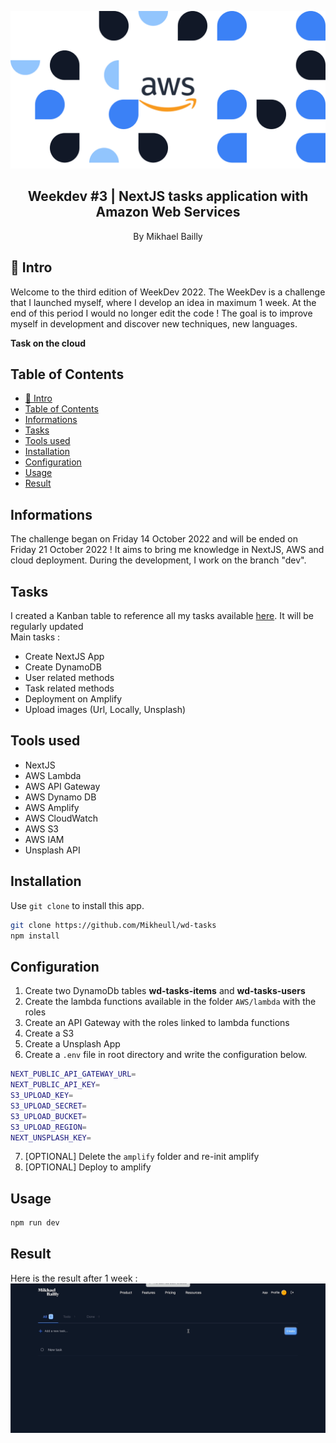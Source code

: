 <p align="center">
    <img src="https://raw.githubusercontent.com/Mikheull/wd-tasks/master/public/banner/aws.png" />
    <h2 align="center">Weekdev #3 | NextJS tasks application with Amazon Web Services</h2>
</p> 
<p align="center">By Mikhael Bailly</p>

## 🚀 Intro
Welcome to the third edition of WeekDev 2022. The WeekDev is a challenge that I launched myself, where I develop an idea in maximum 1 week. At the end of this period I would no longer edit the code ! The goal is to improve myself in development and discover new techniques, new languages.

**Task on the cloud**<br>

<DESCRIPTION>

## Table of Contents
- [🚀 Intro](#-intro)
- [Table of Contents](#table-of-contents)
- [Informations](#informations)
- [Tasks](#tasks)
- [Tools used](#tools-used)
- [Installation](#installation)
- [Configuration](#configuration)
- [Usage](#usage)
- [Result](#result)


## Informations
The challenge began on Friday 14 October 2022 and will be ended on Friday 21 October 2022 ! It aims to bring me knowledge in NextJS, AWS and cloud deployment. During the development, I work on the branch "dev".

## Tasks
I created a Kanban table to reference all my tasks available [here](https://github.com/users/Mikheull/projects/1/views/1). It will be regularly updated<br>
Main tasks :
- Create NextJS App
- Create DynamoDB
- User related methods
- Task related methods
- Deployment on Amplify
- Upload images (Url, Locally, Unsplash)

## Tools used
- NextJS
- AWS Lambda
- AWS API Gateway
- AWS Dynamo DB
- AWS Amplify
- AWS CloudWatch
- AWS S3
- AWS IAM
- Unsplash API

## Installation

Use `git clone` to install this app.

```bash
git clone https://github.com/Mikheull/wd-tasks
npm install
```

## Configuration

1) Create two DynamoDb tables **wd-tasks-items** and **wd-tasks-users**
2) Create the lambda functions available in the folder `AWS/lambda` with the roles
3) Create an API Gateway with the roles linked to lambda functions
4) Create a S3
5) Create a Unsplash App
6) Create a `.env` file in root directory and write the configuration below.
```bash
NEXT_PUBLIC_API_GATEWAY_URL=
NEXT_PUBLIC_API_KEY=
S3_UPLOAD_KEY=
S3_UPLOAD_SECRET=
S3_UPLOAD_BUCKET=
S3_UPLOAD_REGION=
NEXT_UNSPLASH_KEY=
```
7) [OPTIONAL] Delete the `amplify` folder and re-init amplify
8) [OPTIONAL] Deploy to amplify

## Usage

```bash
npm run dev
```


## Result
Here is the result after 1 week :<br>
<img src="https://raw.githubusercontent.com/Mikheull/wd-tasks/master/public/result.gif">
